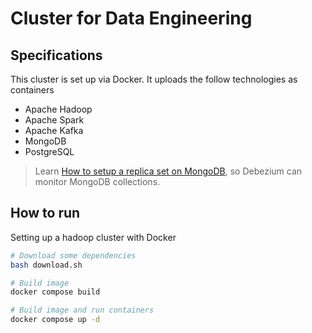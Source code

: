 # Cluster for Data Engineering

## Specifications

This cluster is set up via Docker. It uploads the follow technologies as containers

- Apache Hadoop
- Apache Spark
- Apache Kafka
- MongoDB
- PostgreSQL

> Learn [How to setup a replica set on MongoDB](https://www.mongodb.com/docs/v6.2/tutorial/deploy-replica-set-with-keyfile-access-control/), so Debezium can monitor MongoDB collections.

## How to run

Setting up a hadoop cluster with Docker

```bash
# Download some dependencies
bash download.sh

# Build image
docker compose build

# Build image and run containers
docker compose up -d
```
